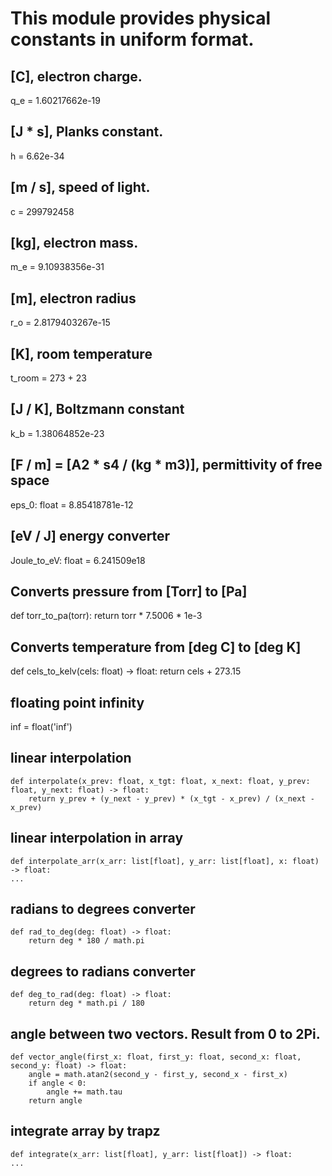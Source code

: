 #  This module provides physical constants in uniform format.

## [C], electron charge.
q_e = 1.60217662e-19

## [J * s], Planks constant.
h = 6.62e-34

## [m / s], speed of light.
c = 299792458

## [kg], electron mass.
m_e = 9.10938356e-31

## [m], electron radius
r_o = 2.8179403267e-15

## [K], room temperature
t_room = 273 + 23

## [J / K], Boltzmann constant
k_b = 1.38064852e-23

## [F / m] = [A2 * s4 / (kg * m3)], permittivity of free space
eps_0: float = 8.85418781e-12

## [eV / J] energy converter
Joule_to_eV: float = 6.241509e18

## Converts pressure from [Torr] to [Pa]
def torr_to_pa(torr):
    return torr * 7.5006 * 1e-3

## Converts temperature from [deg C] to [deg K]
def cels_to_kelv(cels: float) -> float:
    return cels + 273.15

## floating point infinity
inf = float('inf')

## linear interpolation
```
def interpolate(x_prev: float, x_tgt: float, x_next: float, y_prev: float, y_next: float) -> float:
    return y_prev + (y_next - y_prev) * (x_tgt - x_prev) / (x_next - x_prev)
```

## linear interpolation in array
```
def interpolate_arr(x_arr: list[float], y_arr: list[float], x: float) -> float:
...
```

## radians to degrees converter
```
def rad_to_deg(deg: float) -> float:
    return deg * 180 / math.pi
```

## degrees to radians converter
```
def deg_to_rad(deg: float) -> float:
    return deg * math.pi / 180
```

## angle between two vectors. Result from 0 to 2Pi.
```
def vector_angle(first_x: float, first_y: float, second_x: float, second_y: float) -> float:
    angle = math.atan2(second_y - first_y, second_x - first_x)
    if angle < 0:
        angle += math.tau
    return angle
```

## integrate array by trapz
```
def integrate(x_arr: list[float], y_arr: list[float]) -> float:
...  
```